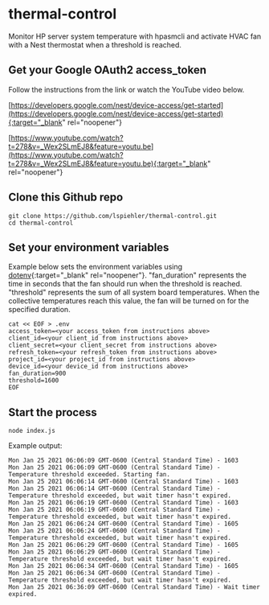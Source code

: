 
# thermal-control

Monitor HP server system temperature with hpasmcli and activate HVAC fan with a Nest thermostat when a threshold is reached.

## Get your Google OAuth2 access_token
Follow the instructions from the link or watch the YouTube video below.

[https://developers.google.com/nest/device-access/get-started](https://developers.google.com/nest/device-access/get-started){:target="_blank" rel="noopener"}

[https://www.youtube.com/watch?t=278&v=_Wex2SLmEJ8&feature=youtu.be](https://www.youtube.com/watch?t=278&v=_Wex2SLmEJ8&feature=youtu.be){:target="_blank" rel="noopener"}

## Clone this Github repo
```
git clone https://github.com/lspiehler/thermal-control.git
cd thermal-control
```

## Set your environment variables
Example below sets the environment variables using [dotenv](https://www.npmjs.com/package/dotenv){:target="_blank" rel="noopener"}. "fan_duration" represents the time in seconds that the fan should run when the threshold is reached. "threshold" represents the sum of all system board temperatures. When the collective temperatures reach this value, the fan will be turned on for the specified duration.
```
cat << EOF > .env
access_token=<your access_token from instructions above>
client_id=<your client_id from instructions above>
client_secret=<your client_secret from instructions above>
refresh_token=<your refresh_token from instructions above>
project_id=<your project_id from instructions above>
device_id=<your device_id from instructions above>
fan_duration=900
threshold=1600
EOF
```

## Start the process
```
node index.js
```
Example output:
```
Mon Jan 25 2021 06:06:09 GMT-0600 (Central Standard Time) - 1603
Mon Jan 25 2021 06:06:09 GMT-0600 (Central Standard Time) - Temperature threshold exceeded. Starting fan.
Mon Jan 25 2021 06:06:14 GMT-0600 (Central Standard Time) - 1603
Mon Jan 25 2021 06:06:14 GMT-0600 (Central Standard Time) - Temperature threshold exceeded, but wait timer hasn't expired.
Mon Jan 25 2021 06:06:19 GMT-0600 (Central Standard Time) - 1603
Mon Jan 25 2021 06:06:19 GMT-0600 (Central Standard Time) - Temperature threshold exceeded, but wait timer hasn't expired.
Mon Jan 25 2021 06:06:24 GMT-0600 (Central Standard Time) - 1605
Mon Jan 25 2021 06:06:24 GMT-0600 (Central Standard Time) - Temperature threshold exceeded, but wait timer hasn't expired.
Mon Jan 25 2021 06:06:29 GMT-0600 (Central Standard Time) - 1605
Mon Jan 25 2021 06:06:29 GMT-0600 (Central Standard Time) - Temperature threshold exceeded, but wait timer hasn't expired.
Mon Jan 25 2021 06:06:34 GMT-0600 (Central Standard Time) - 1605
Mon Jan 25 2021 06:06:34 GMT-0600 (Central Standard Time) - Temperature threshold exceeded, but wait timer hasn't expired.
Mon Jan 25 2021 06:36:09 GMT-0600 (Central Standard Time) - Wait timer expired.
```